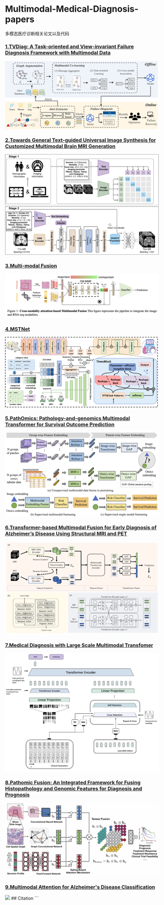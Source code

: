 # Multimodal-Medical-Diagnosis-papers
多模态医疗诊断相关论文以及代码
### [1.TVDiag: A Task-oriented and View-invariant Failure Diagnosis Framework with Multimodal Data](https://github.com/WHU-AISE/TVDiag/tree/main)
![](./imgs/structure.png)
### [2.Towards General Text-guided Universal Image Synthesis for Customized Multimodal Brain MRI Generation](https://github.com/Wangyulin-user/TUMSyn)
![](./imgs/github_framework.jpg)
### [3.Multi-modal Fusion](https://github.com/hrlblab/CS-MIL/tree/main)
![Overview](https://github.com/hrlblab/CS-MIL/blob/main/Cross_modality.png)<br />
### [4.MSTNet](https://github.com/JustlfC03/MSTNet/tree/main)
![](./imgs/model.png)
### [5.PathOmics: Pathology-and-genomics Multimodal Transformer for Survival Outcome Prediction](https://github.com/Cassie07/PathOmics/tree/main)
![](./imgs/Figure1.png)
### [6.Transformer-based Multimodal Fusion for Early Diagnosis of Alzheimer’s Disease Using Structural MRI and PET](https://github.com/Kateridge/TransMF_AD)
![](./imgs/method.png)
### [7.Medical Diagnosis with Large Scale Multimodal Transfomer](https://github.com/firasgit/lsmt)
![](./imgs/model1.png)
### [8.Pathomic Fusion: An Integrated Framework for Fusing Histopathology and Genomic Features for Diagnosis and Prognosis](https://github.com/mahmoodlab/PathomicFusion)
![](./imgs/main_fig.jpg)
### [9.Multimodal Attention for Alzheimer's Disease Classification](https://github.com/rsinghlab/maddi)
<img src="https://user-images.githubusercontent.com/35315239/187262625-0f980b94-7cce-49ec-9041-421e56b67ecd.png" width="600">
## Citation
```

```
